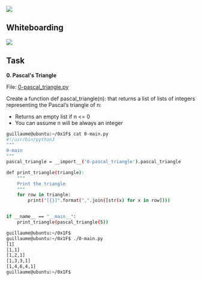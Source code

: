 ![](Top.png)

## Whiteboarding

![](whiteboard1.jpg)

## Task

**0. Pascal's Triangle**

File: [0-pascal_triangle.py](0-pascal_triangle.py/)

Create a function def pascal_triangle(n): that returns a list of lists of integers representing the Pascal’s triangle of n:

- Returns an empty list if n <= 0
- You can assume n will be always an integer


```sh
guillaume@ubuntu:~/0x1F$ cat 0-main.py
#!/usr/bin/python3
"""
0-main
"""
pascal_triangle = __import__('0-pascal_triangle').pascal_triangle

def print_triangle(triangle):
    """
    Print the triangle
    """
    for row in triangle:
        print("[{}]".format(",".join([str(x) for x in row])))


if __name__ == "__main__":
    print_triangle(pascal_triangle(5))

guillaume@ubuntu:~/0x1F$ 
guillaume@ubuntu:~/0x1F$ ./0-main.py
[1]
[1,1]
[1,2,1]
[1,3,3,1]
[1,4,6,4,1]
guillaume@ubuntu:~/0x1F$ 
```
